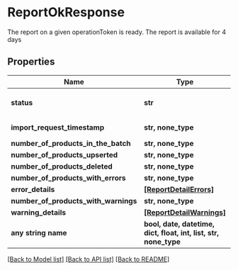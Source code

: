 # ReportOkResponse

The report on a given operationToken is ready. The report is available for 4 days

## Properties
Name | Type | Description | Notes
------------ | ------------- | ------------- | -------------
**status** | **str** | The status of the operation. The operation is completed when the status is one of (VALIDATED,VALIDATED_WITH_ERRORS,FAILED) | 
**import_request_timestamp** | **str, none_type** | The date when the original batch request was sent. | 
**number_of_products_in_the_batch** | **str, none_type** | The number of products present in the batch. | 
**number_of_products_upserted** | **str, none_type** | The number of products upserted. | 
**number_of_products_deleted** | **str, none_type** | The number of products deleted. | 
**number_of_products_with_errors** | **str, none_type** | The number of products with errors. | 
**error_details** | [**[ReportDetailErrors]**](ReportDetailErrors.md) | The list of errors with details. | 
**number_of_products_with_warnings** | **str, none_type** | The number of products with Warnings. | 
**warning_details** | [**[ReportDetailWarnings]**](ReportDetailWarnings.md) | The list of Warnings with details. | 
**any string name** | **bool, date, datetime, dict, float, int, list, str, none_type** | any string name can be used but the value must be the correct type | [optional]

[[Back to Model list]](../README.md#documentation-for-models) [[Back to API list]](../README.md#documentation-for-api-endpoints) [[Back to README]](../README.md)


